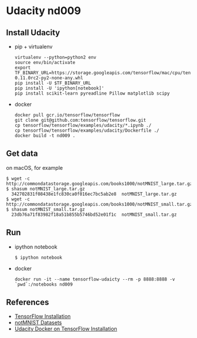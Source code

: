 # Udacity nd009

## Install Udacity

* pip + virtualenv
  ```
  virtualenv --python=python2 env
  source env/bin/activate
  export TF_BINARY_URL=https://storage.googleapis.com/tensorflow/mac/cpu/tensorflow-0.11.0rc2-py2-none-any.whl
  pip install -U $TF_BINARY_URL
  pip install -U 'ipython[notebook]'
  pip install scikit-learn pyreadline Pillow matplotlib scipy
  ```

* docker
  ```
  docker pull gcr.io/tensorflow/tensorflow
  git clone git@github.com:tensorflow/tensorflow.git
  cp tensorflow/tensorflow/examples/udacity/*.ipynb ./
  cp tensorflow/tensorflow/examples/udacity/Dockerfile ./
  docker build -t nd009 .
  ```

## Get data

on macOS, for example
```
$ wget -c http://commondatastorage.googleapis.com/books1000/notMNIST_large.tar.gz
$ shasum notMNIST_large.tar.gz
  342702831f08438e1fc830ca0f016ec7bc5ab2e8  notMNIST_large.tar.gz
$ wget -c http://commondatastorage.googleapis.com/books1000/notMNIST_small.tar.gz
$ shasum notMNIST_small.tar.gz
  23db76a71f83982f18a51b855b5746bd52e01f1c  notMNIST_small.tar.gz
```

## Run

* ipython notebook
  ```
  $ ipython notebook
  ```

* docker
  ```
  docker run -it --name tensorflow-udaicty --rm -p 8888:8888 -v `pwd`:/notebooks nd009
  ```

## References

* [TensorFlow Installation](https://www.tensorflow.org/versions/master/get_started/os_setup.html)
* [notMNIST Datasets](http://yaroslavvb.blogspot.co.uk/2011/09/notmnist-dataset.html)
* [Udacity Docker on TensorFlow Installation](https://github.com/tensorflow/tensorflow/blob/master/tensorflow/examples/udacity/README.md)
